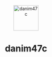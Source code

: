 <div align="center">
  <a href="https://danim47c.dev">
    <img src="https://danim47c.dev/icon.webp" alt="danim47c" width="80" />
  </a>
</div>
<h1 align="center">danim47c</h1>
